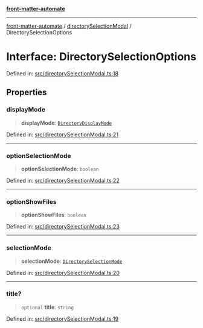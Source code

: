 [**front-matter-automate**](../../README.md)

***

[front-matter-automate](../../modules.md) / [directorySelectionModal](../README.md) / DirectorySelectionOptions

# Interface: DirectorySelectionOptions

Defined in: [src/directorySelectionModal.ts:18](https://github.com/Christian-Me/folder-to-tags-plugin/blob/c4f3804089f2bfe27979efdfa349dd5a9da04cc5/src/directorySelectionModal.ts#L18)

## Properties

### displayMode

> **displayMode**: [`DirectoryDisplayMode`](../type-aliases/DirectoryDisplayMode.md)

Defined in: [src/directorySelectionModal.ts:21](https://github.com/Christian-Me/folder-to-tags-plugin/blob/c4f3804089f2bfe27979efdfa349dd5a9da04cc5/src/directorySelectionModal.ts#L21)

***

### optionSelectionMode

> **optionSelectionMode**: `boolean`

Defined in: [src/directorySelectionModal.ts:22](https://github.com/Christian-Me/folder-to-tags-plugin/blob/c4f3804089f2bfe27979efdfa349dd5a9da04cc5/src/directorySelectionModal.ts#L22)

***

### optionShowFiles

> **optionShowFiles**: `boolean`

Defined in: [src/directorySelectionModal.ts:23](https://github.com/Christian-Me/folder-to-tags-plugin/blob/c4f3804089f2bfe27979efdfa349dd5a9da04cc5/src/directorySelectionModal.ts#L23)

***

### selectionMode

> **selectionMode**: [`DirectorySelectionMode`](../type-aliases/DirectorySelectionMode.md)

Defined in: [src/directorySelectionModal.ts:20](https://github.com/Christian-Me/folder-to-tags-plugin/blob/c4f3804089f2bfe27979efdfa349dd5a9da04cc5/src/directorySelectionModal.ts#L20)

***

### title?

> `optional` **title**: `string`

Defined in: [src/directorySelectionModal.ts:19](https://github.com/Christian-Me/folder-to-tags-plugin/blob/c4f3804089f2bfe27979efdfa349dd5a9da04cc5/src/directorySelectionModal.ts#L19)
